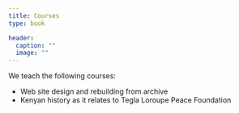 ```yaml
---
title: Courses
type: book

header:
  caption: ""
  image: ""
---
```


We teach the following courses:
- Web site design and rebuilding from archive
- Kenyan history as it relates to Tegla Loroupe Peace Foundation
